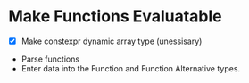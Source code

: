 # Make Functions Evaluatable
  -[x] Make constexpr dynamic array type (unessisary)
  - Parse functions
  - Enter data into the Function and Function Alternative types.
